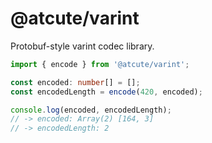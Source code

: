 # @atcute/varint

Protobuf-style varint codec library.

```ts
import { encode } from '@atcute/varint';

const encoded: number[] = [];
const encodedLength = encode(420, encoded);

console.log(encoded, encodedLength);
// -> encoded: Array(2) [164, 3]
// -> encodedLength: 2
```
